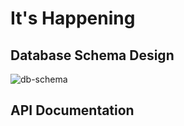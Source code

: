 # It's Happening

## Database Schema Design

![db-schema]

[db-schema]: ./images/example.png

## API Documentation